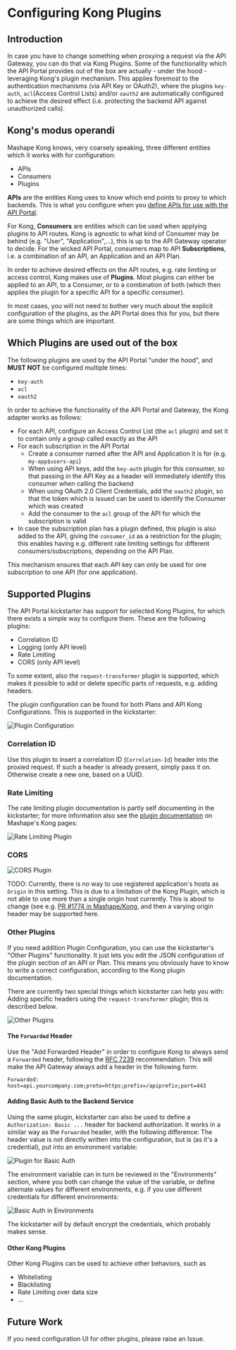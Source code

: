 # Configuring Kong Plugins

## Introduction

In case you have to change something when proxying a request via the API Gateway, you can do that via Kong Plugins. Some of the functionality which the API Portal provides out of the box are actually - under the hood - leveraging Kong's plugin mechanism. This applies foremost to the authentication mechanisms (via API Key or OAuth2), where the plugins `key-auth`, `acl`(Access Control Lists) and/or `oauth2` are automatically configured to achieve the desired effect (i.e. protecting the backend API against unauthorized calls).

## Kong's modus operandi

Mashape Kong knows, very coarsely speaking, three different entities which it works with for configuration:

* APIs
* Consumers
* Plugins

**APIs** are the entities Kong uses to know which end points to proxy to which backends. This is what you configure when you [define APIs for use with the API Portal](defining-an-api.md).

For Kong, **Consumers** are entities which can be used when applying plugins to API routes. Kong is agnostic to what kind of Consumer may be behind (e.g. "User", "Application",...), this is up to the API Gateway operator to decide. For the wicked API Portal, consumers map to API **Subscriptions**, i.e. a combination of an API, an Application and an API Plan.

In order to achieve desired effects on the API routes, e.g. rate limiting or access control, Kong makes use of **Plugins**. Most plugins can either be applied to an API, to a Consumer, or to a combination of both (which then applies the plugin for a specific API for a specific consumer).

In most cases, you will not need to bother very much about the explicit configuration of the plugins, as the API Portal does this for you, but there are some things which are important.

## Which Plugins are used out of the box

The following plugins are used by the API Portal "under the hood", and **MUST NOT** be configured multiple times:

* `key-auth`
* `acl`
* `oauth2`

In order to achieve the functionality of the API Portal and Gateway, the Kong adapter works as follows:

* For each API, configure an Access Control List (the `acl` plugin) and set it to contain only a group called exactly as the API
* For each subscription in the API Portal
    * Create a consumer named after the API and Application it is for (e.g. `my-app$users-api`)
    * When using API keys, add the `key-auth` plugin for this consumer, so that passing in the API Key as a header will immediately identify this consumer when calling the backend
    * When using OAuth 2.0 Client Credentials, add the `oauth2` plugin, so that the token which is issued can be used to identify the Consumer which was created
    * Add the consumer to the `acl` group of the API for which the subscription is valid
* In case the subscription plan has a plugin defined, this plugin is also added to the API, giving the `consumer_id` as a restriction for the plugin; this enables having e.g. different rate limiting settings for different consumers/subscriptions, depending on the API Plan.

This mechanism ensures that each API key can only be used for one subscription to one API (for one application).

## Supported Plugins

The API Portal kickstarter has support for selected Kong Plugins, for which there exists a simple way to configure them. These are the following plugins:

* Correlation ID
* Logging (only API level)
* Rate Limiting
* CORS (only API level)

To some extent, also the `request-transformer` plugin is supported, which makes it possible to add or delete specific parts of requests, e.g. adding headers.

The plugin configuration can be found for both Plans and API Kong Configurations. This is supported in the kickstarter:

![Plugin Configuration](images/plugin-configuration.png)

### Correlation ID

Use this plugin to insert a correlation ID (`Correlation-Id`) header into the proxied request. If such a header is already present, simply pass it on. Otherwise create a new one, based on a UUID.

### Rate Limiting

The rate limiting plugin documentation is partly self documenting in the kickstarter; for more information also see the [plugin documentation](https://getkong.org) on Mashape's Kong pages:

![Rate Limiting Plugin](images/plugin-rate-limiting.png)

### CORS

![CORS Plugin](images/plugin-cors.png)

TODO: Currently, there is no way to use registered application's hosts as `Origin` in this setting. This is due to a limitation of the Kong Plugin, which is not able to use more than a single origin host currently. This is about to change (see e.g. [PR #1774 in Mashape/Kong](https://github.com/Mashape/kong/pull/1774), and then a varying origin header may be supported here.

### Other Plugins

If you need addition Plugin Configuration, you can use the kickstarter's "Other Plugins" functionality. It just lets you edit the JSON configuration of the plugin section of an API or Plan. This means you obviously have to know to write a correct configuration, according to the Kong plugin documentation.

There are currently two special things which kickstarter can help you with: Adding specific headers using the `request-transformer` plugin; this is described below.

![Other Plugins](images/plugin-other.png)

#### The `Forwarded` Header

Use the "Add Forwarded Header" in order to configure Kong to always send a `Forwarded` header, following the [RFC 7239](https://tools.ietf.org/html/rfc7239) recommendation. This will make the API Gateway always add a header in the following form:

```
Forwarded: host=api.yourcompany.com;proto=https;prefix=/apiprefix;port=443 
```

#### Adding Basic Auth to the Backend Service

Using the same plugin, kickstarter can also be used to define a `Authorization: Basic ...` header for backend authorization. It works in a similar way as the `Forwarded` header, with the following difference: The header value is not directly written into the configuration, but is (as it's a credential), put into an environment variable:

![Plugin for Basic Auth](images/plugin-basic-auth.png)

The environment variable can in turn be reviewed in the "Environments" section, where you both can change the value of the variable, or define alternate values for different environments, e.g. if you use different credentials for different environments:

![Basic Auth in Environments](images/plugin-basic-auth-env-var.png)

The kickstarter will by default encrypt the credentials, which probably makes sense.

#### Other Kong Plugins

Other Kong Plugins can be used to achieve other behaviors, such as

* Whitelisting
* Blacklisting
* Rate Limiting over data size
* ...

## Future Work

If you need configuration UI for other plugins, please raise an Issue.